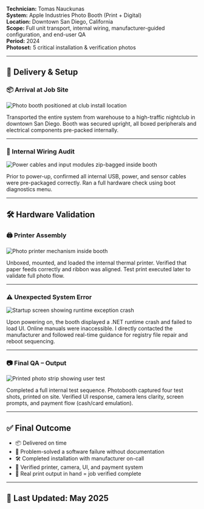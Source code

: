 **Technician:** Tomas Nauckunas  
**System:** Apple Industries Photo Booth (Print + Digital)  
**Location:** Downtown San Diego, California  
**Scope:** Full unit transport, internal wiring, manufacturer-guided configuration, and end-user QA  
**Period:** 2024  
**Photoset:** 5 critical installation & verification photos

---

## 🚚 Delivery & Setup

### 📦 Arrival at Job Site  
![Photo booth positioned at club install location](https://github.com/tnauckunas/field-system-reinstall-log/blob/main/assets/vending_machines/1.%20Photo_booth_positioned.jpg?raw=true)

Transported the entire system from warehouse to a high-traffic nightclub in downtown San Diego. Booth was secured upright, all boxed peripherals and electrical components pre-packed internally.

---

### 🧰 Internal Wiring Audit  
![Power cables and input modules zip-bagged inside booth](https://github.com/tnauckunas/field-system-reinstall-log/blob/main/assets/vending_machines/2.%20cable_bagged_wiring_preinstall.jpg?raw=true)

Prior to power-up, confirmed all internal USB, power, and sensor cables were pre-packaged correctly. Ran a full hardware check using boot diagnostics menu.

---

## 🛠 Hardware Validation

### 🖨️ Printer Assembly  
![Photo printer mechanism inside booth](https://github.com/tnauckunas/field-system-reinstall-log/blob/main/assets/vending_machines/3.%20printer_mechanism_loaded.jpg?raw=true)

Unboxed, mounted, and loaded the internal thermal printer. Verified that paper feeds correctly and ribbon was aligned. Test print executed later to validate full photo flow.

---

### ⚠️ Unexpected System Error  
![Startup screen showing runtime exception crash](https://github.com/tnauckunas/field-system-reinstall-log/blob/main/assets/vending_machines/4.%20boot_error_runtime_exception.jpg?raw=true)

Upon powering on, the booth displayed a .NET runtime crash and failed to load UI. Online manuals were inaccessible. I directly contacted the manufacturer and followed real-time guidance for registry file repair and reboot sequencing.

---

### 📷 Final QA – Output  
![Printed photo strip showing user test](https://github.com/tnauckunas/field-system-reinstall-log/blob/main/assets/vending_machines/5.%20test_print_pass.jpg?raw=true)

Completed a full internal test sequence. Photobooth captured four test shots, printed on site. Verified UI response, camera lens clarity, screen prompts, and payment flow (cash/card emulation).

---

## ✅ Final Outcome

- 📦 Delivered on time  
- 🧠 Problem-solved a software failure without documentation  
- 🛠 Completed installation with manufacturer on-call  
- 📸 Verified printer, camera, UI, and payment system  
- 🧾 Real print output in hand = job verified complete

---

## 📅 Last Updated: May 2025
